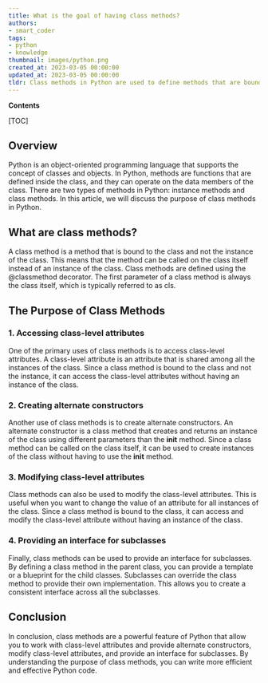 ```yaml
---
title: What is the goal of having class methods?
authors:
- smart_coder
tags:
- python
- knowledge
thumbnail: images/python.png
created_at: 2023-03-05 00:00:00
updated_at: 2023-03-05 00:00:00
tldr: Class methods in Python are used to define methods that are bound to the class and not the instance of the class.
---
```


**Contents**

[TOC]

## Overview 

Python is an object-oriented programming language that supports the concept of classes and objects. In Python, methods are functions that are defined inside the class, and they can operate on the data members of the class. There are two types of methods in Python: instance methods and class methods. In this article, we will discuss the purpose of class methods in Python.

## What are class methods?

A class method is a method that is bound to the class and not the instance of the class. This means that the method can be called on the class itself instead of an instance of the class. Class methods are defined using the @classmethod decorator. The first parameter of a class method is always the class itself, which is typically referred to as cls.

## The Purpose of Class Methods

### 1. Accessing class-level attributes

One of the primary uses of class methods is to access class-level attributes. A class-level attribute is an attribute that is shared among all the instances of the class. Since a class method is bound to the class and not the instance, it can access the class-level attributes without having an instance of the class.

### 2. Creating alternate constructors

Another use of class methods is to create alternate constructors. An alternate constructor is a class method that creates and returns an instance of the class using different parameters than the __init__ method. Since a class method can be called on the class itself, it can be used to create instances of the class without having to use the __init__ method.

### 3. Modifying class-level attributes

Class methods can also be used to modify the class-level attributes. This is useful when you want to change the value of an attribute for all instances of the class. Since a class method is bound to the class, it can access and modify the class-level attribute without having an instance of the class.

### 4. Providing an interface for subclasses

Finally, class methods can be used to provide an interface for subclasses. By defining a class method in the parent class, you can provide a template or a blueprint for the child classes. Subclasses can override the class method to provide their own implementation. This allows you to create a consistent interface across all the subclasses. 


## Conclusion 

In conclusion, class methods are a powerful feature of Python that allow you to work with class-level attributes and provide alternate constructors, modify class-level attributes, and provide an interface for subclasses. By understanding the purpose of class methods, you can write more efficient and effective Python code.
